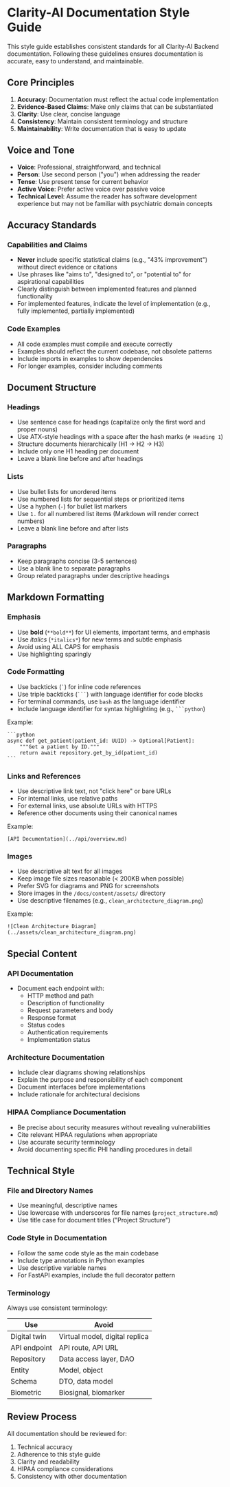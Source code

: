 # Clarity-AI Documentation Style Guide

This style guide establishes consistent standards for all Clarity-AI Backend documentation. Following these guidelines ensures documentation is accurate, easy to understand, and maintainable.

## Core Principles

1. **Accuracy**: Documentation must reflect the actual code implementation
2. **Evidence-Based Claims**: Make only claims that can be substantiated
3. **Clarity**: Use clear, concise language
4. **Consistency**: Maintain consistent terminology and structure
5. **Maintainability**: Write documentation that is easy to update

## Voice and Tone

- **Voice**: Professional, straightforward, and technical
- **Person**: Use second person ("you") when addressing the reader
- **Tense**: Use present tense for current behavior
- **Active Voice**: Prefer active voice over passive voice
- **Technical Level**: Assume the reader has software development experience but may not be familiar with psychiatric domain concepts

## Accuracy Standards

### Capabilities and Claims

- **Never** include specific statistical claims (e.g., "43% improvement") without direct evidence or citations
- Use phrases like "aims to", "designed to", or "potential to" for aspirational capabilities
- Clearly distinguish between implemented features and planned functionality
- For implemented features, indicate the level of implementation (e.g., fully implemented, partially implemented)

### Code Examples

- All code examples must compile and execute correctly
- Examples should reflect the current codebase, not obsolete patterns
- Include imports in examples to show dependencies
- For longer examples, consider including comments

## Document Structure

### Headings

- Use sentence case for headings (capitalize only the first word and proper nouns)
- Use ATX-style headings with a space after the hash marks (`# Heading 1`)
- Structure documents hierarchically (H1 → H2 → H3)
- Include only one H1 heading per document
- Leave a blank line before and after headings

### Lists

- Use bullet lists for unordered items
- Use numbered lists for sequential steps or prioritized items
- Use a hyphen (`-`) for bullet list markers
- Use `1.` for all numbered list items (Markdown will render correct numbers)
- Leave a blank line before and after lists

### Paragraphs

- Keep paragraphs concise (3-5 sentences)
- Use a blank line to separate paragraphs
- Group related paragraphs under descriptive headings

## Markdown Formatting

### Emphasis

- Use **bold** (`**bold**`) for UI elements, important terms, and emphasis
- Use *italics* (`*italics*`) for new terms and subtle emphasis
- Avoid using ALL CAPS for emphasis
- Use highlighting sparingly

### Code Formatting

- Use backticks (`` ` ``) for inline code references
- Use triple backticks (`` ``` ``) with language identifier for code blocks
- For terminal commands, use `bash` as the language identifier
- Include language identifier for syntax highlighting (e.g., `` ```python ``)

Example:
````
```python
async def get_patient(patient_id: UUID) -> Optional[Patient]:
    """Get a patient by ID."""
    return await repository.get_by_id(patient_id)
```
````

### Links and References

- Use descriptive link text, not "click here" or bare URLs
- For internal links, use relative paths
- For external links, use absolute URLs with HTTPS
- Reference other documents using their canonical names

Example:
```
[API Documentation](../api/overview.md)
```

### Images

- Use descriptive alt text for all images
- Keep image file sizes reasonable (< 200KB when possible)
- Prefer SVG for diagrams and PNG for screenshots
- Store images in the `/docs/content/assets/` directory
- Use descriptive filenames (e.g., `clean_architecture_diagram.png`)

Example:
```
![Clean Architecture Diagram](../assets/clean_architecture_diagram.png)
```

## Special Content

### API Documentation

- Document each endpoint with:
  - HTTP method and path
  - Description of functionality
  - Request parameters and body
  - Response format
  - Status codes
  - Authentication requirements
  - Implementation status

### Architecture Documentation

- Include clear diagrams showing relationships
- Explain the purpose and responsibility of each component
- Document interfaces before implementations
- Include rationale for architectural decisions

### HIPAA Compliance Documentation

- Be precise about security measures without revealing vulnerabilities
- Cite relevant HIPAA regulations when appropriate
- Use accurate security terminology
- Avoid documenting specific PHI handling procedures in detail

## Technical Style

### File and Directory Names

- Use meaningful, descriptive names
- Use lowercase with underscores for file names (`project_structure.md`)
- Use title case for document titles ("Project Structure")

### Code Style in Documentation

- Follow the same code style as the main codebase
- Include type annotations in Python examples
- Use descriptive variable names
- For FastAPI examples, include the full decorator pattern

### Terminology

Always use consistent terminology:

| Use | Avoid |
|-----|-------|
| Digital twin | Virtual model, digital replica |
| API endpoint | API route, API URL |
| Repository | Data access layer, DAO |
| Entity | Model, object |
| Schema | DTO, data model |
| Biometric | Biosignal, biomarker |

## Review Process

All documentation should be reviewed for:

1. Technical accuracy
2. Adherence to this style guide
3. Clarity and readability
4. HIPAA compliance considerations
5. Consistency with other documentation